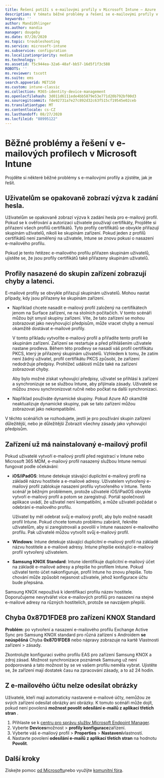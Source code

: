 ```yaml
---
title: Řešení potíží s e-mailovými profily v Microsoft Intune – Azure | Microsoft Docs
description: V tématu běžné problémy a řešení se e-mailovými profily v Microsoft Intune, včetně duplicitních e-mailových profilů a chyb na zařízeních se Samsung KNOX standardem.
keywords: ''
author: MandiOhlinger
ms.author: mandia
manager: dougeby
ms.date: 07/20/2020
ms.topic: troubleshooting
ms.service: microsoft-intune
ms.subservice: configuration
ms.localizationpriority: medium
ms.technology: ''
ms.assetid: f5c944ea-32a6-48af-bb57-16d5f1f3c588
ROBOTS: ''
ms.reviewer: tscott
ms.suite: ems
search.appverid: MET150
ms.custom: intune-classic
ms.collection: M365-identity-device-management
ms.openlocfilehash: 3d011d6111ede4bb5879e53e771d20b792bf00d3
ms.sourcegitcommit: fde92731a7e27c892d32c63f515cf19545e02ceb
ms.translationtype: MT
ms.contentlocale: cs-CZ
ms.lasthandoff: 08/27/2020
ms.locfileid: "88995122"
---
```

# <a name="common-issues-and-resolutions-with-email-profiles-in-microsoft-intune"></a>Běžné problémy a řešení v e-mailových profilech v Microsoft Intune

Projděte si některé běžné problémy s e-mailovými profily a zjistěte, jak je řešit.

## <a name="users-are-repeatedly-prompted-to-enter-their-password"></a>Uživatelům se opakovaně zobrazí výzva k zadání hesla.

Uživatelům se opakovaně zobrazí výzva k zadání hesla pro e-mailový profil. Pokud se k ověřování a autorizaci uživatele používají certifikáty, Projděte si přiřazení všech profilů certifikátů. Tyto profily certifikátů se obvykle přiřazují skupinám uživatelů, nikoli ke skupinám zařízení. Pokud jeden z profilů certifikátů není zaměřený na uživatele, Intune se znovu pokusí o nasazení e-mailového profilu.

Pokud je tento řetězec e-mailového profilu přiřazen skupinám uživatelů, ujistěte se, že jsou profily certifikátů také přiřazeny skupinám uživatelů.

## <a name="profiles-deployed-to-device-groups-show-errors-and-latency"></a>Profily nasazené do skupin zařízení zobrazují chyby a latenci.

E-mailové profily se obvykle přiřazují skupinám uživatelů. Mohou nastat případy, kdy jsou přiřazeny ke skupinám zařízení.

- Například chcete nasadit e-mailový profil založený na certifikátech jenom na Surface zařízení, ne na stolních počítačích. V tomto scénáři můžou být smysl skupiny zařízení. Víte, že tato zařízení se mohou zobrazovat jako nevyhovující předpisům, může vracet chyby a nemusí okamžitě dostávat e-mailové profily.

  V tomto příkladu vytvoříte e-mailový profil a přiřadíte tento profil ke skupinám zařízení. Zařízení se restartuje a před přihlášením uživatele nastane prodleva. Během této prodlevy se nasadí váš profil certifikátu PKCS, který je přiřazený skupinám uživatelů. Vzhledem k tomu, že zatím není žádný uživatel, profil certifikátu PKCS způsobí, že zařízení nedodržuje předpisy. Prohlížeč událostí může také na zařízení zobrazovat chyby.

  Aby bylo možné získat vyhovující předpisy, uživatel se přihlásí k zařízení a synchronizuje se se službou Intune, aby přijímala zásady. Uživatelé se můžou znovu synchronizovat ručně nebo počkat na další synchronizaci.

- Například používáte dynamické skupiny. Pokud Azure AD okamžitě neaktualizuje dynamické skupiny, pak se tato zařízení můžou zobrazovat jako nekompatibilní.

V těchto scénářích se rozhodujete, jestli je pro používání skupin zařízení důležitější, nebo je důležitější Zobrazit všechny zásady jako vyhovující předpisům.

## <a name="device-already-has-an-email-profile-installed"></a>Zařízení už má nainstalovaný e-mailový profil

Pokud uživatelé vytvoří e-mailový profil před registrací v Intune nebo Microsoft 365 MDM, e-mailový profil nasazený službou Intune nemusí fungovat podle očekávání:

- **iOS/iPadOS**: Intune detekuje stávající duplicitní e-mailový profil na základě názvu hostitele a e-mailové adresy. Uživatelem vytvořený e-mailový profil zablokuje nasazení profilu vytvořeného v Intune. Tento scénář je běžným problémem, protože uživatelé iOS/iPadOS obvykle vytvoří e-mailový profil a potom se zaregistrují. Portál společnosti aplikace uvádí, že uživatel není kompatibilní, a může uživateli požádat o odebrání e-mailového profilu.

  Uživatel by měl odebrat svůj e-mailový profil, aby bylo možné nasadit profil Intune. Pokud chcete tomuto problému zabránit, řekněte uživatelům, aby si zaregistrovali a povolili v Intune nasazení e-mailového profilu. Pak uživatelé můžou vytvořit svůj e-mailový profil.

- **Windows**: Intune detekuje stávající duplicitní e-mailový profil na základě názvu hostitele a e-mailové adresy. Intune přepíše existující e-mailový profil vytvořený uživatelem.

- **Samsung KNOX Standard**: Intune identifikuje duplicitní e-mailový účet na základě e-mailové adresy a přepíše ho profilem Intune. Pokud uživatel tento účet nakonfiguruje, profil Intune ho znovu přepíše. Toto chování může způsobit nejasnost uživatele, jehož konfigurace účtu bude přepsána.

Samsung KNOX nepoužívá k identifikaci profilu název hostitele. Doporučujeme nevytvářet více e-mailových profilů pro nasazení na stejné e-mailové adresy na různých hostitelích, protože se navzájem přepíší.

## <a name="error-0x87d1fde8-for-knox-standard-device"></a>Chyba 0x87D1FDE8 pro zařízení KNOX Standard

**Problém**: po vytvoření a nasazení e-mailového profilu Exchange Active Sync pro Samsung KNOX standard pro různá zařízení s Androidem **se neúspěšná** Chyba **0x87D1FDE8** nebo nápravy zobrazuje na kartě Vlastnosti zařízení > zásady.

Zkontrolujte konfiguraci svého profilu EAS pro zařízení Samsung KNOX a zdroj zásad. Možnost synchronizace poznámek Samsung už není podporovaná a tato možnost by se ve vašem profilu neměla vybrat. Ujistěte se, že zařízení mají dostatek času na zpracování zásady, a to až 24 hodin.

## <a name="unable-to-send-images-from--email-account"></a>Z e-mailového účtu nelze odesílat obrázky

Uživatelé, kteří mají automaticky nastavené e-mailové účty, nemůžou ze svých zařízení odesílat obrázky ani obrázky. K tomuto scénáři může dojít, pokud není povolená **možnost povolit odesílání e-mailů z aplikací třetích stran** .

1. Přihlaste se k [centru pro správu služby Microsoft Endpoint Manager](https://go.microsoft.com/fwlink/?linkid=2109431).
2. Vyberte **Devices**možnost  >  **profily konfigurace**zařízení.
3. Vyberte váš e-mailový profil > **Properties**  >  **Nastavení**vlastností.
4. Nastavte povolení **odesílání e-mailů z aplikací třetích stran** na hodnotu **Povolit**.

## <a name="next-steps"></a>Další kroky

Získejte pomoc [od Microsoftu](../fundamentals/get-support.md)nebo využijte [komunitní fóra](https://social.technet.microsoft.com/Forums/en-US/home?category=microsoftintune).
